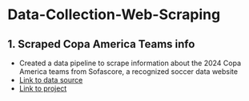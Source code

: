 # Data-Collection-Web-Scraping
## 1. Scraped Copa America Teams info
- Created a data pipeline to scrape information about the 2024 Copa America teams from Sofascore, a recognized soccer data website
- [Link to data source](https://www.sofascore.com/)
- [Link to project](https://github.com/sebastianBaquero98/Copa-America-Teams-Sofascore-Web-Scraper)
